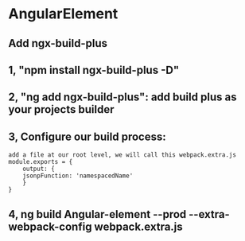 # AngularElement

## Add ngx-build-plus 
## 1, "npm install ngx-build-plus -D"
## 2, "ng add ngx-build-plus": add build plus as your projects builder
## 3, Configure our build process:
    add a file at our root level, we will call this webpack.extra.js
    module.exports = {
        output: {
        jsonpFunction: 'namespacedName'
        }
    }
## 4,  ng build Angular-element --prod --extra-webpack-config webpack.extra.js
